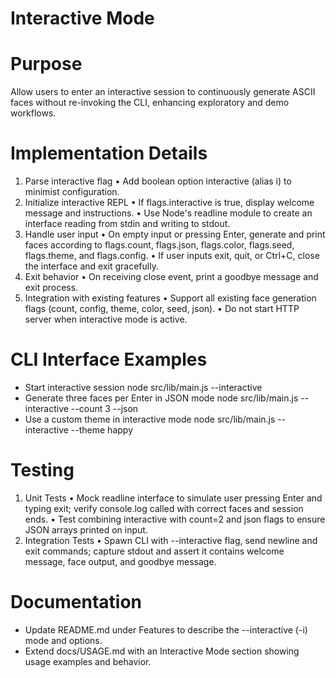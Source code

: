 # Interactive Mode

# Purpose
Allow users to enter an interactive session to continuously generate ASCII faces without re-invoking the CLI, enhancing exploratory and demo workflows.

# Implementation Details
1. Parse interactive flag
   • Add boolean option interactive (alias i) to minimist configuration.
2. Initialize interactive REPL
   • If flags.interactive is true, display welcome message and instructions.
   • Use Node's readline module to create an interface reading from stdin and writing to stdout.
3. Handle user input
   • On empty input or pressing Enter, generate and print faces according to flags.count, flags.json, flags.color, flags.seed, flags.theme, and flags.config.
   • If user inputs exit, quit, or Ctrl+C, close the interface and exit gracefully.
4. Exit behavior
   • On receiving close event, print a goodbye message and exit process.
5. Integration with existing features
   • Support all existing face generation flags (count, config, theme, color, seed, json).
   • Do not start HTTP server when interactive mode is active.

# CLI Interface Examples
- Start interactive session
  node src/lib/main.js --interactive
- Generate three faces per Enter in JSON mode
  node src/lib/main.js --interactive --count 3 --json
- Use a custom theme in interactive mode
  node src/lib/main.js --interactive --theme happy

# Testing
1. Unit Tests
   • Mock readline interface to simulate user pressing Enter and typing exit; verify console.log called with correct faces and session ends.
   • Test combining interactive with count=2 and json flags to ensure JSON arrays printed on input.
2. Integration Tests
   • Spawn CLI with --interactive flag, send newline and exit commands; capture stdout and assert it contains welcome message, face output, and goodbye message.

# Documentation
- Update README.md under Features to describe the --interactive (-i) mode and options.
- Extend docs/USAGE.md with an Interactive Mode section showing usage examples and behavior.